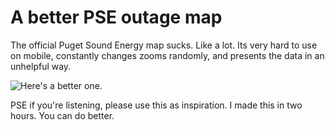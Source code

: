 # A better PSE outage map

 The official Puget Sound Energy map sucks. Like a lot. Its very hard to use on mobile, constantly changes zooms randomly, and presents the data in an unhelpful way.

 ![Here's a better one.](https://kaylees.dev/better-pse-map/)

PSE if you're listening, please use this as inspiration. I made this in two hours. You can do better.

 
